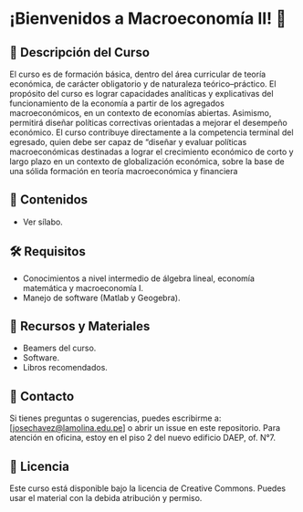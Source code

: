 # **¡Bienvenidos a Macroeconomía II!** 👋

## 📌 Descripción del Curso
El curso es de formación básica, dentro del área curricular de teoría económica, de carácter obligatorio y de naturaleza teórico–práctico. El propósito del curso es lograr capacidades analíticas y explicativas del funcionamiento de la economía a partir de los agregados macroeconómicos, en un contexto de economías abiertas. Asimismo, permitirá diseñar políticas correctivas orientadas a mejorar el desempeño económico. El curso contribuye directamente a la competencia terminal del egresado, quien debe ser capaz de “diseñar y evaluar políticas macroeconómicas destinadas a lograr el crecimiento económico de corto y largo plazo en un contexto de globalización económica, sobre la base de una sólida formación en teoría macroeconómica y financiera

## 📖 Contenidos
- Ver sílabo.

## 🛠 Requisitos
- Conocimientos a nivel intermedio de álgebra lineal, economía matemática y macroeconomía I.
- Manejo de software (Matlab y Geogebra).

## 📂 Recursos y Materiales
- Beamers del curso.
- Software.
- Libros recomendados.

## 📩 Contacto
Si tienes preguntas o sugerencias, puedes escribirme a: [josechavez@lamolina.edu.pe] o abrir un issue en este repositorio.
Para atención en oficina, estoy en el piso 2 del nuevo edificio DAEP, of. N°7.

## 📜 Licencia
Este curso está disponible bajo la licencia de Creative Commons. Puedes usar el material con la debida atribución y permiso.
